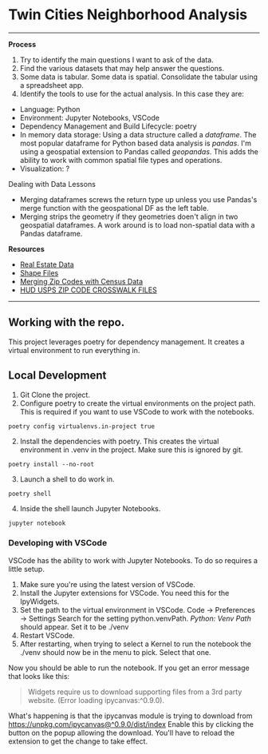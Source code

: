# Twin Cities Neighborhood Analysis

---

**Process**

1. Try to identify the main questions I want to ask of the data.
2. Find the various datasets that may help answer the questions.
3. Some data is tabular. Some data is spatial. Consolidate the tabular using a
   spreadsheet app.
4. Identify the tools to use for the actual analysis. In this case they are:

- Language: Python
- Environment: Jupyter Notebooks, VSCode
- Dependency Management and Build Lifecycle: poetry
- In memory data storage: Using a data structure called a _dataframe_.
  The most popular dataframe for Python based data analysis is _pandas_.
  I'm using a geospatial extension to Pandas called _geopandas_. This adds the
  ability to work with common spatial file types and operations.
- Visualization: ?

Dealing with Data Lessons

- Merging dataframes screws the return type up unless you use Pandas's merge function
  with the geospational DF as the left table.
- Merging strips the geometry if they geometries doen't align in two geospatial
  dataframes. A work around is to load non-spatial data with a Pandas dataframe.

**Resources**

- [Real Estate Data](https://www.realtor.com/research/data)
- [Shape Files](https://www.census.gov/geographies/mapping-files/time-series/geo/carto-boundary-file.html)
- [Merging Zip Codes with Census Data](https://verstaresearch.com/blog/merging-zip-codes-with-census-data/)
- [HUD USPS ZIP CODE CROSSWALK FILES](http://www.huduser.gov/portal/datasets/usps_crosswalk.html)

---

## Working with the repo.

This project leverages poetry for dependency management. It creates a
virtual environment to run everything in.

## Local Development

1. Git Clone the project.
2. Configure poetry to create the virtual environments on the project path.
   This is required if you want to use VSCode to work with the notebooks.

```shell
poetry config virtualenvs.in-project true
```

2. Install the dependencies with poetry. This creates the virtual environment
   in .venv in the project. Make sure this is ignored by git.

```shell
poetry install --no-root
```

3. Launch a shell to do work in.

```shell
poetry shell
```

4. Inside the shell launch Jupyter Notebooks.

```shell
jupyter notebook
```

### Developing with VSCode

VSCode has the ability to work with Jupyter Notebooks.
To do so requires a little setup.

1. Make sure you're using the latest version of VSCode.
2. Install the Jupyter extensions for VSCode. You need this for the IpyWidgets.
3. Set the path to the virtual environment in VSCode.
   Code -> Preferences -> Settings
   Search for the setting python.venvPath. _Python: Venv Path_ should appear.
   Set it to be ./venv
4. Restart VSCode.
5. After restarting, when trying to select a Kernel to run the notebook
   the ./venv should now be in the menu to pick. Select that one.

Now you should be able to run the notebook. If you get an error message that looks like this:

> Widgets require us to download supporting files from a 3rd party website. (Error loading ipycanvas:^0.9.0).

What's happening is that the ipycanvas module is trying to download from https://unpkg.com/ipycanvas@^0.9.0/dist/index
Enable this by clicking the button on the popup allowing the download. You'll have to reload the extension to get the change to take effect.
